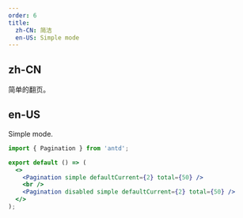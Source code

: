```yaml
---
order: 6
title:
  zh-CN: 简洁
  en-US: Simple mode
---
```


## zh-CN

简单的翻页。

## en-US

Simple mode.

```jsx
import { Pagination } from 'antd';

export default () => (
  <>
    <Pagination simple defaultCurrent={2} total={50} />
    <br />
    <Pagination disabled simple defaultCurrent={2} total={50} />
  </>
);
```
